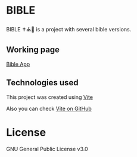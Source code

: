 # BIBLE
BIBLE ✝⛪📖 is a project with several bible versions.

## Working page
[Bible App](https://felixesteban100.github.io/bible/)
## Technologies used  
This project was created using [Vite](https://vitejs.dev)

Also you can check [Vite on GitHub](https://github.com/vitejs/vite)

# License 
GNU General Public License v3.0
